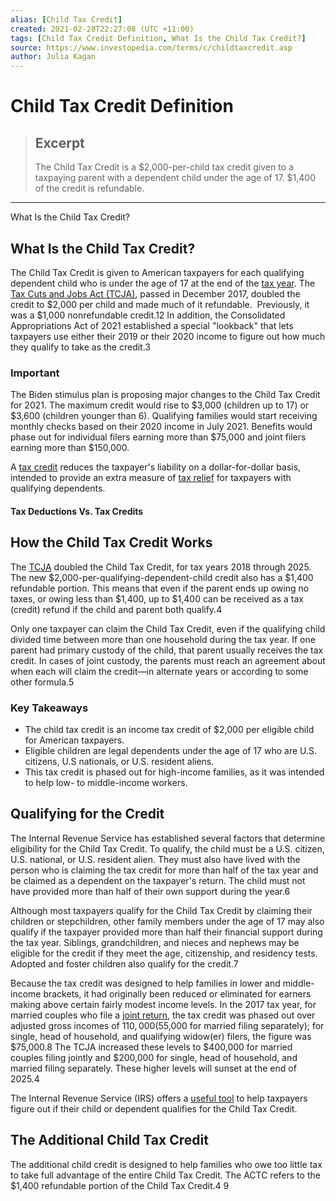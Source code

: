 ```yaml
---
alias: [Child Tax Credit]
created: 2021-02-28T22:27:08 (UTC +11:00)
tags: [Child Tax Credit Definition, What Is the Child Tax Credit?]
source: https://www.investopedia.com/terms/c/childtaxcredit.asp
author: Julia Kagan
---
```


# Child Tax Credit Definition

> ## Excerpt
> The Child Tax Credit is a $2,000-per-child tax credit given to a taxpaying parent with a dependent child under the age of 17. $1,400 of the credit is refundable.

---

What Is the Child Tax Credit?
## What Is the Child Tax Credit?

The Child Tax Credit is given to American taxpayers for each qualifying dependent child who is under the age of 17 at the end of the [tax year](https://www.investopedia.com/terms/t/taxyear.asp). The [Tax Cuts and Jobs Act (TCJA)](https://www.investopedia.com/taxes/trumps-tax-reform-plan-explained/), passed in December 2017, doubled the credit to $2,000 per child and made much of it refundable.  Previously, it was a $1,000 nonrefundable credit.12 In addition, the Consolidated Appropriations Act of 2021 established a special "lookback" that lets taxpayers use either their 2019 or their 2020 income to figure out how much they qualify to take as the credit.3

### Important

The Biden stimulus plan is proposing major changes to the Child Tax Credit for 2021. The maximum credit would rise to $3,000 (children up to 17) or $3,600 (children younger than 6). Qualifying families would start receiving monthly checks based on their 2020 income in July 2021. Benefits would phase out for individual filers earning more than $75,000 and joint filers earning more than $150,000.

A [tax credit](https://www.investopedia.com/terms/t/taxcredit.asp) reduces the taxpayer's liability on a dollar-for-dollar basis, intended to provide an extra measure of [tax relief](https://www.investopedia.com/terms/t/tax-relief.asp) for taxpayers with qualifying dependents.

#### Tax Deductions Vs. Tax Credits

## How the Child Tax Credit Works

The [TCJA](https://www.investopedia.com/taxes/how-gop-tax-bill-affects-you/) doubled the Child Tax Credit, for tax years 2018 through 2025. The new $2,000-per-qualifying-dependent-child credit also has a $1,400 refundable portion. This means that even if the parent ends up owing no taxes, or owing less than $1,400, up to $1,400 can be received as a tax (credit) refund if the child and parent both qualify.4

Only one taxpayer can claim the Child Tax Credit, even if the qualifying child divided time between more than one household during the tax year. If one parent had primary custody of the child, that parent usually receives the tax credit. In cases of joint custody, the parents must reach an agreement about when each will claim the credit—in alternate years or according to some other formula.5

### Key Takeaways

-   The child tax credit is an income tax credit of $2,000 per eligible child for American taxpayers.
-   Eligible children are legal dependents under the age of 17 who are U.S. citizens, U.S nationals, or U.S. resident aliens.
-   This tax credit is phased out for high-income families, as it was intended to help low- to middle-income workers.

## Qualifying for the Credit

The Internal Revenue Service has established several factors that determine eligibility for the Child Tax Credit. To qualify, the child must be a U.S. citizen, U.S. national, or U.S. resident alien. They must also have lived with the person who is claiming the tax credit for more than half of the tax year and be claimed as a dependent on the taxpayer's return. The child must not have provided more than half of their own support during the year.6

Although most taxpayers qualify for the Child Tax Credit by claiming their children or stepchildren, other family members under the age of 17 may also qualify if the taxpayer provided more than half their financial support during the tax year. Siblings, grandchildren, and nieces and nephews may be eligible for the credit if they meet the age, citizenship, and residency tests. Adopted and foster children also qualify for the credit.7

Because the tax credit was designed to help families in lower and middle-income brackets, it had originally been reduced or eliminated for earners making above certain fairly modest income levels. In the 2017 tax year, for married couples who file a [joint return](https://www.investopedia.com/terms/j/jointreturn.asp), the tax credit was phased out over adjusted gross incomes of $110,000 ($55,000 for married filing separately); for single, head of household, and qualifying widow(er) filers, the figure was $75,000.8 The TCJA increased these levels to $400,000 for married couples filing jointly and $200,000 for single, head of household, and married filing separately. These higher levels will sunset at the end of 2025.4

The Internal Revenue Service (IRS) offers a [useful tool](https://www.irs.gov/help/ita/does-my-childdependent-qualify-for-the-child-tax-credit-or-the-credit-for-other-dependents) to help taxpayers figure out if their child or dependent qualifies for the Child Tax Credit.

## The Additional Child Tax Credit

The additional child credit is designed to help families who owe too little tax to take full advantage of the entire Child Tax Credit. The ACTC refers to the $1,400 refundable portion of the Child Tax Credit.4 9
